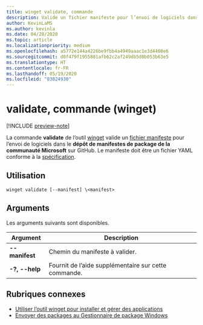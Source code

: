 ```yaml
---
title: winget validate, commande
description: Valide un fichier manifeste pour l’envoi de logiciels dans le dépôt de manifestes de package de la communauté Microsoft sur GitHub.
author: KevinLaMS
ms.author: kevinla
ms.date: 04/28/2020
ms.topic: article
ms.localizationpriority: medium
ms.openlocfilehash: a5772e144a4226be9fbb4a4949aaac1e3d4408e6
ms.sourcegitcommit: d0f479f1955881afb62c2af249db5d0b053b63e5
ms.translationtype: HT
ms.contentlocale: fr-FR
ms.lasthandoff: 05/19/2020
ms.locfileid: "83824930"
---
```

# <a name="validate-command-winget"></a>validate, commande (winget)

[!INCLUDE [preview-note](../../includes/package-manager-preview.md)]

La commande **validate** de l’outil [winget](index.md) valide un [fichier manifeste](../package/manifest.md) pour l’envoi de logiciels dans le **dépôt de manifestes de package de la communauté Microsoft** sur GitHub. Le manifeste doit être un fichier YAML conforme à la [spécification](https://github.com/microsoft/winget-pkgs/YamlSpec.md).

## <a name="usage"></a>Utilisation

`winget validate [--manifest] \<manifest>`

## <a name="arguments"></a>Arguments

Les arguments suivants sont disponibles.

| Argument  | Description |
|--------------|-------------|
| **--manifest** |  Chemin du manifeste à valider. |
| **-?, --help** |  Fournit de l’aide supplémentaire sur cette commande. |

## <a name="related-topics"></a>Rubriques connexes

* [Utiliser l’outil winget pour installer et gérer des applications](index.md)
* [Envoyer des packages au Gestionnaire de package Windows](../package/index.md)
